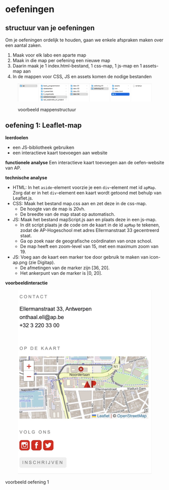 # oefeningen

## structuur van je oefeningen

Om je oefeningen ordelijk te houden, gaan we enkele afspraken maken over een aantal zaken.

1. Maak voor elk labo een aparte map
2. Maak in die map per oefening een nieuwe map
3. Daarin maak je 1 index.html-bestand, 1 css-map, 1 js-map en 1 assets-map aan
4. In de mappen voor CSS, JS en assets komen de nodige bestanden

<figure><img src="../../.gitbook/assets/mappenstructuur-voorbeeld.png" alt=""><figcaption><p>voorbeeld mappenstructuur</p></figcaption></figure>

## oefening 1: Leaflet-map

**leerdoelen**

* een JS-bibliotheek gebruiken
* een interactieve kaart toevoegen aan website

**functionele analyse** Een interactieve kaart toevoegen aan de oefen-website van AP.

**technische analyse**

* HTML: In het `aside`-element voorzie je een `div`-element met id `apMap`. Zorg dat er in het `div`-element een kaart wordt getoond met behulp van Leaflet.js.
* CSS: Maak het bestand map.css aan en zet deze in de css-map.
  * De hoogte van de map is 20vh.
  * De breedte van de map staat op automatisch.
* JS: Maak het bestand mapScript.js aan en plaats deze in een js-map.
  * In dit script plaats je de code om de kaart in de id `apMap` te tekenen, zodat de AP-Hogeschool met adres Ellermanstraat 33 gecentreerd staat.
  * Ga op zoek naar de geografische coördinaten van onze school.
  * De map heeft een zoom-level van 15, met een maximum zoom van 19.
* JS: Voeg aan de kaart een marker toe door gebruik te maken van icon-ap.png (zie Digitap).
  * De afmetingen van de marker zijn \[36, 20].
  * Het ankerpunt van de marker is \[0, 20].

**voorbeeldinteractie**

<figure><img src="../../.gitbook/assets/js-h1-leaflet.png" alt=""><figcaption></figcaption></figure>

voorbeeld oefening 1
